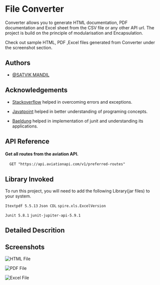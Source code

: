 
# File Converter

Converter allows you to generate HTML documentation, PDF documentation and Excel sheet from the CSV file or any other API url. The project is build on the principle of modularisation and Encapsulation.

Check out sample HTML, PDF ,Excel files generated from Converter under the screenshot section.

## Authors

- [@SATVIK MANDIL](https://www.github.com/Satvik2910)


## Acknowledgements

 - [Stackoverflow](https://stackoverflow.com/) helped in overcoming errors and exceptions.

 - [Javatpoint](https://www.javatpoint.com/) helped in better understanding of programing concepts.
 
 - [Baeldung](https://www.baeldung.com/junit) helped in implementation of junit and understanding its applications. 


## API Reference

#### Get all routes from the aviation API.

```http
  GET "https://api.aviationapi.com/v1/preferred-routes"
```




## Library Invoked

To run this project, you will need to add the following Library(jar files) to your system.

`Itextpdf 5.5.13`  `Json CDL` `spire.xls.ExcelVersion`

`Junit 5.8.1` `junit-jupiter-api-5.9.1`


## Detailed Descrition


## Screenshots

![HTML File](https://drive.google.com/file/d/1NYCkpScjiMtpNHoEu1E4plCoHkvHb5C-/view?usp=sharing)

![PDF File](https://drive.google.com/file/d/1r3ZsDDY238kcWwstEDiHCcJTvdS8CN3T/view?usp=sharing)

![Excel File](https://drive.google.com/file/d/1R4wsxB_Gcrw1YZKt1sqEUEFAd8ZiWwzI/view?usp=sharing)
